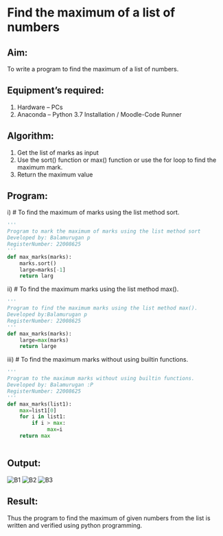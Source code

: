 # Find the maximum of a list of numbers
## Aim:
To write a program to find the maximum of a list of numbers.
## Equipment’s required:
1.	Hardware – PCs
2.	Anaconda – Python 3.7 Installation / Moodle-Code Runner
## Algorithm:
1.	Get the list of marks as input
2.	Use the sort() function or max() function or use the for loop to find the maximum mark.
3.	Return the maximum value
## Program:

i)	# To find the maximum of marks using the list method sort.
```Python
''' 
Program to mark the maximum of marks using the list method sort
Developed by: Balamurugan p
RegisterNumber: 22008625
'''
def max_marks(marks):
    marks.sort()
    large=marks[-1]
    return larg
```

ii)	# To find the maximum marks using the list method max().
```Python
''' 
Program to find the maximum marks using the list method max().
Developed by:Balamurugan p 
RegisterNumber: 22008625
'''
def max_marks(marks):
    large=max(marks)
    return large


```

iii) # To find the maximum marks without using builtin functions.
```Python
''' 
Program to the maximum marks without using builtin functions.
Developed by: Balamurugan :P
RegisterNumber: 22008625
'''
def max_marks(list1):
    max=list1[0]
    for i in list1:
        if i > max:
             max=i
    return max



```
## Output:
![B1](https://github.com/manojMKJ/FindMaximum/assets/120717614/e3e8d09b-ecfd-4dab-99c0-59571163a290)
![B2](https://github.com/manojMKJ/FindMaximum/assets/120717614/22046420-c02f-4a06-9ea3-d60edbffe436)
![B3](https://github.com/manojMKJ/FindMaximum/assets/120717614/f763b43c-57b8-4332-8b16-fbba5cce0cb4)


## Result:
Thus the program to find the maximum of given numbers from the list is written and verified using python programming.
